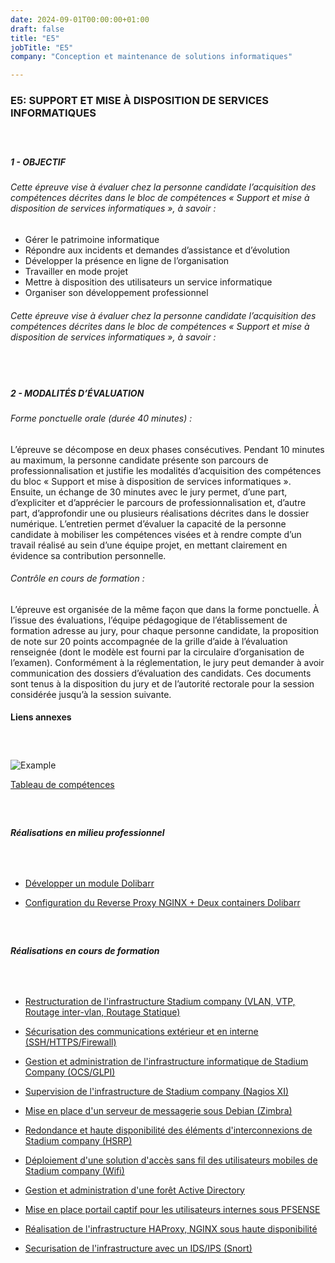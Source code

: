 ```yaml
---
date: 2024-09-01T00:00:00+01:00
draft: false
title: "E5"
jobTitle: "E5"
company: "Conception et maintenance de solutions informatiques"

---
```

### E5: SUPPORT ET MISE À DISPOSITION DE SERVICES INFORMATIQUES

#####  ‎ 

##### 1 - OBJECTIF

###### Cette épreuve vise à évaluer chez la personne candidate l’acquisition des compétences décrites dans le bloc de compétences « Support et mise à disposition de services informatiques », à savoir :

- Gérer le patrimoine informatique
- Répondre aux incidents et demandes d’assistance et d’évolution
- Développer la présence en ligne de l’organisation
- Travailler en mode projet
- Mettre à disposition des utilisateurs un service informatique
- Organiser son développement professionnel

###### Cette épreuve vise à évaluer chez la personne candidate l’acquisition des compétences décrites dans le bloc de compétences « Support et mise à disposition de services informatiques », à savoir :

#####  ‎ 


##### 2 - MODALITÉS D’ÉVALUATION

###### Forme ponctuelle orale (durée 40 minutes) :

L’épreuve se décompose en deux phases consécutives. Pendant 10 minutes au maximum, la personne candidate présente son parcours de professionnalisation et justifie les modalités d’acquisition des compétences du bloc « Support et mise à disposition de services informatiques ». Ensuite, un échange de 30 minutes avec le jury permet, d’une part, d’expliciter et d’apprécier le parcours de professionnalisation et, d’autre part, d’approfondir une ou plusieurs réalisations décrites dans le dossier numérique. L’entretien permet d’évaluer la capacité de la personne candidate à mobiliser les compétences visées et à rendre compte d’un travail réalisé au sein d’une équipe projet, en mettant clairement en évidence sa contribution personnelle.

###### Contrôle en cours de formation :

L’épreuve est organisée de la même façon que dans la forme ponctuelle.
À l’issue des évaluations, l’équipe pédagogique de l’établissement de formation adresse au jury, pour chaque personne candidate, la proposition de note sur 20 points accompagnée de la grille d’aide à l’évaluation renseignée (dont le modèle est fourni par la circulaire d’organisation de l’examen).
Conformément à la réglementation, le jury peut demander à avoir communication des dossiers d’évaluation des candidats. Ces documents sont tenus à la disposition du jury et de l’autorité rectorale pour la session considérée jusqu’à la session suivante.

#### Liens annexes 

#####  ‎ 

![Example](https://bts.antoinespiteri.net/assets/tableau-spiteri.jpg)


[Tableau de compétences](https://bts.antoinespiteri.net/assets/tableau-spiteri.pdf)

#####  ‎ 

##### Réalisations en milieu professionnel 

#####  ‎

- [Développer un module Dolibarr](https://bts.antoinespiteri.net/assets/doc-dolibarrDev.pdf)

- [Configuration du Reverse Proxy NGINX + Deux containers Dolibarr](https://bts.antoinespiteri.net/assets/documentation-reverseproxy-parthenos.pdf)

#####  ‎ 

##### Réalisations en cours de formation

#####  ‎

- [Restructuration de l'infrastructure Stadium company (VLAN, VTP, Routage inter-vlan, Routage Statique)](https://bts.antoinespiteri.net/assets/vlan-interroutage.pdf)

- [Sécurisation des communications extérieur et en interne (SSH/HTTPS/Firewall)](https://bts.antoinespiteri.net/assets/pfsense.pdf)

- [Gestion et administration de l'infrastructure informatique de Stadium Company (OCS/GLPI)](https://bts.antoinespiteri.net/assets/glpi.pdf)

- [Supervision de l'infrastructure de Stadium company (Nagios XI)](https://bts.antoinespiteri.net/assets/nagios.pdf)

- [Mise en place d'un serveur de messagerie sous Debian (Zimbra)](https://bts.antoinespiteri.net/assets/zimbra.pdf)

- [Redondance et haute disponibilité des éléments d'interconnexions de Stadium company (HSRP)](https://bts.antoinespiteri.net/assets/hsrp.pdf)

- [Déploiement d'une solution d'accès sans fil des utilisateurs mobiles de Stadium company (Wifi)](https://bts.antoinespiteri.net/assets/wifi-cisco.pdf)

- [Gestion et administration d'une forêt Active Directory](https://bts.antoinespiteri.net/assets/ad.pdf)

- [Mise en place portail captif pour les utilisateurs internes sous PFSENSE](https://bts.antoinespiteri.net/assets/pfsense-captive.pdf)

- [Réalisation de l'infrastructure HAProxy, NGINX sous haute disponibilité](https://bts.antoinespiteri.net/assets/heartbeat.pdf)

- [Securisation de l'infrastructure avec un IDS/IPS (Snort)](https://bts.antoinespiteri.net/assets/snort-IDS-IPS.pdf)


















